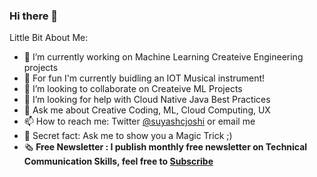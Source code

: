 ### Hi there 👋

<!--
**suyashjoshi/suyashjoshi** is a ✨ _special_ ✨ repository because its `README.md` (this file) appears on your GitHub profile.
-->

Little Bit About Me:

- 🔭 I’m currently working on Machine Learning Createive Engineering projects
- 🌱 For fun I'm currently buidling an IOT Musical instrument!
- 👯 I’m looking to collaborate on Createive ML Projects
- 🤔 I’m looking for help with Cloud Native Java Best Practices
- 💬 Ask me about Creative Coding, ML, Cloud Computing, UX
- 📫 How to reach me: Twitter [@suyashcjoshi](https://twitter.com/suyashcjoshi) or email me
- 🎩 Secret fact: Ask me to show you a Magic Trick ;)
- 🗞 <b>Free Newsletter<b> : I publish monthly free newsletter on Technical Communication Skills, feel free to [Subscribe](http://tinyletter.com/suyash)
